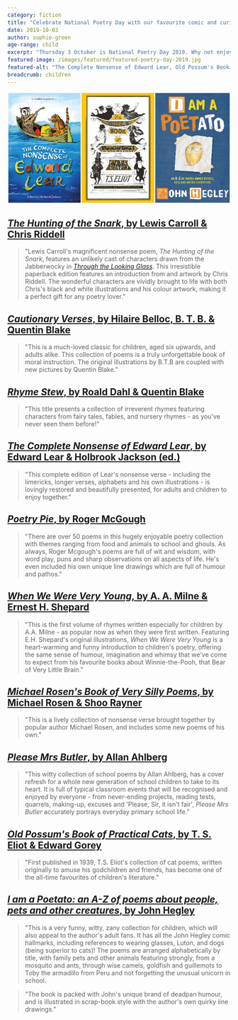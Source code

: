 ```yaml
---
category: fiction
title: "Celebrate National Poetry Day with our favourite comic and curious verse"
date: 2019-10-03
author: sophie-green
age-range: child
excerpt: "Thursday 3 October is National Poetry Day 2019. Why not enjoy some wonderfully silly verse together?"
featured-image: /images/featured/featured-poetry-day-2019.jpg
featured-alt: "The Complete Nonsense of Edward Lear, Old Possum's Book of Practical Cats, I am a Poetato"
breadcrumb: children
---
```


![The Complete Nonsense of Edward Lear, Old Possum's Book of Practical Cats, I am a Poetato](/images/featured/featured-poetry-day-2019.jpg)

## [<cite>The Hunting of the Snark</cite>, by Lewis Carroll & Chris Riddell](https://suffolk.spydus.co.uk/cgi-bin/spydus.exe/ENQ/OPAC/BIBENQ?BRN=2564079)

> "Lewis Carroll's magnificent nonsense poem, <cite>The Hunting of the Snark</cite>, features an unlikely cast of characters drawn from the Jabberwocky in [<cite>Through the Looking Glass</cite>](https://suffolk.spydus.co.uk/cgi-bin/spydus.exe/ENQ/OPAC/BIBENQ?BRN=2383451). This irresistible paperback edition features an introduction from and artwork by Chris Riddell. The wonderful characters are vividly brought to life with both Chris's black and white illustrations and his colour artwork, making it a perfect gift for any poetry lover."

## [<cite>Cautionary Verses</cite>, by Hilaire Belloc, B. T. B. & Quentin Blake](https://suffolk.spydus.co.uk/cgi-bin/spydus.exe/ENQ/OPAC/BIBENQ?BRN=2639572)

> "This is a much-loved classic for children, aged six upwards, and adults alike. This collection of poems is a truly unforgettable book of moral instruction. The original illustrations by B.T.B are coupled with new pictures by Quentin Blake."

## [<cite>Rhyme Stew</cite>, by Roald Dahl & Quentin Blake](https://suffolk.spydus.co.uk/cgi-bin/spydus.exe/ENQ/OPAC/BIBENQ?BRN=1926817)

> "This title presents a collection of irreverent rhymes featuring characters from fairy tales, fables, and nursery rhymes - as you've never seen them before!"

## [<cite>The Complete Nonsense of Edward Lear</cite>, by Edward Lear & Holbrook Jackson (ed.)](https://suffolk.spydus.co.uk/cgi-bin/spydus.exe/ENQ/OPAC/BIBENQ?BRN=1726383)

> "This complete edition of Lear's nonsense verse - including the limericks, longer verses, alphabets and his own illustrations - is lovingly restored and beautifully presented, for adults and children to enjoy together."

## [<cite>Poetry Pie</cite>, by Roger McGough](https://suffolk.spydus.co.uk/cgi-bin/spydus.exe/ENQ/OPAC/BIBENQ?BRN=1840512)

> "There are over 50 poems in this hugely enjoyable poetry collection with themes ranging from food and animals to school and ghouls. As always, Roger Mcgough's poems are full of wit and wisdom, with word play, puns and sharp observations on all aspects of life. He's even included his own unique line drawings which are full of humour and pathos."

## [<cite>When We Were Very Young</cite>, by A. A. Milne & Ernest H. Shepard](https://suffolk.spydus.co.uk/cgi-bin/spydus.exe/ENQ/OPAC/BIBENQ?BRN=1977177)

> "This is the first volume of rhymes written especially for children by A.A. Milne - as popular now as when they were first written. Featuring E.H. Shepard's original illustrations, <cite>When We Were Very Young</cite> is a heart-warming and funny introduction to children's poetry, offering the same sense of humour, imagination and whimsy that we've come to expect from his favourite books about Winnie-the-Pooh, that Bear of Very Little Brain."

## [<cite>Michael Rosen's Book of Very Silly Poems</cite>, by Michael Rosen & Shoo Rayner](https://suffolk.spydus.co.uk/cgi-bin/spydus.exe/ENQ/OPAC/BIBENQ?BRN=2442830)

> "This is a lively collection of nonsense verse brought together by popular author Michael Rosen, and includes some new poems of his own."

## [<cite>Please Mrs Butler</cite>, by Allan Ahlberg](https://suffolk.spydus.co.uk/cgi-bin/spydus.exe/ENQ/OPAC/BIBENQ?BRN=10534)

> "This witty collection of school poems by Allan Ahlberg, has a cover refresh for a whole new generation of school children to take to its heart. It is full of typical classroom events that will be recognised and enjoyed by everyone - from never-ending projects, reading tests, quarrels, making-up, excuses and 'Please, Sir, it isn't fair', <cite>Please Mrs Butler</cite> accurately portrays everyday primary school life."

## [<cite>Old Possum's Book of Practical Cats</cite>, by T. S. Eliot & Edward Gorey](https://suffolk.spydus.co.uk/cgi-bin/spydus.exe/ENQ/OPAC/BIBENQ?BRN=1803621)

> "First published in 1939, T.S. Eliot's collection of cat poems, written originally to amuse his godchildren and friends, has become one of the all-time favourites of children's literature."

## [<cite>I am a Poetato: an A-Z of poems about people, pets and other creatures</cite>, by John Hegley](https://suffolk.spydus.co.uk/cgi-bin/spydus.exe/ENQ/OPAC/BIBENQ?BRN=1464737)

> "This is a very funny, witty, zany collection for children, which will also appeal to the author's adult fans. It has all the John Hegley comic hallmarks, including references to wearing glasses, Luton, and dogs (being superior to cats)! The poems are arranged alphabetically by title, with family pets and other animals featuring strongly, from a mosquito and ants, through wise camels, goldfish and guillemots to Toby the armadillo from Peru and not forgetting the unusual unicorn in school.

> "The book is packed with John's unique brand of deadpan humour, and is illustrated in scrap-book style with the author's own quirky line drawings."
